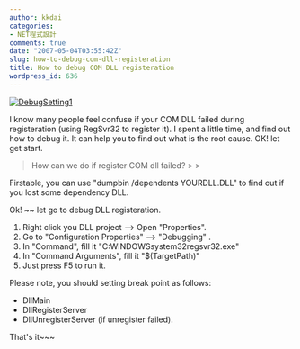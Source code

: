 ```yaml
---
author: kkdai
categories:
- NET程式設計
comments: true
date: "2007-05-04T03:55:42Z"
slug: how-to-debug-com-dll-registeration
title: How to debug COM DLL registeration
wordpress_id: 636
---
```


[![DebugSetting1](http://farm1.static.flickr.com/214/482534716_5c42f1d4aa_o.jpg)](http://www.flickr.com/photos/evanlin/482534716/)

I know many people feel confuse if your COM DLL failed during registeration (using RegSvr32 to register it). I spent a little time, and find out how to debug it. It can help you to find out what is the root cause. OK! let get start.

<blockquote>How can we do if register COM dll failed?
> 
> </blockquote>

Firstable, you can use "dumpbin /dependents YOURDLL.DLL" to find out if you lost some dependency DLL.

Ok! ~~ let go to debug DLL registeration.

  1. Right click you DLL project --> Open "Properties".
  2. Go to "Configuration Properties" --> "Debugging" .
  3. In "Command", fill it "C:WINDOWSsystem32regsvr32.exe"
  4. In "Command Arguments", fill it "$(TargetPath)"
  5. Just press F5 to run it.

Please note, you should setting break point as follows:

  * DllMain
  * DllRegisterServer
  * DllUnregisterServer (if unregister failed).

That's it~~~ 
